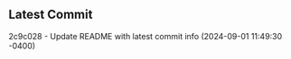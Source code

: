 
## Latest Commit
2c9c028 - Update README with latest commit info (2024-09-01 11:49:30 -0400) <Yunxi-Zhou>
